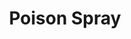 ---
title: "Poison Spray"
index: "poison-spray"
permalink: /spells/poison-spray/
tags:
  - Spell
  - Cantrip
  - Conjuration
  - Damage
  - Poison
available_for:
  - Sorcerer
  - Warlock
  - Wizard
  - Druid
level: "Cantrip"
school: "Conjuration"
range: "10 ft"
comp:
  - V
  - S
attack: "CON Save"
effect: "Poison"
description: |
  You extend your hand toward a creature you can see within range and project a puff of noxious gas from your palm. The creature must succeed on a constitution saving throw or take 1d12 poison damage.

  This spell's damage increases by 1d12 when you reach 5th level (2d12), 11th level (3d12), and 17th level (4d12).
excerpt: "You extend your hand toward a creature you can see within range and project a puff of noxious gas from your palm."
source: "Basic Rules"
---